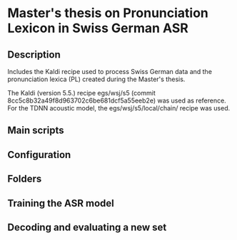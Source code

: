 # Master's thesis on Pronunciation Lexicon in Swiss German ASR

## Description

Includes the Kaldi recipe used to process Swiss German data and the pronunciation lexica (PL) created during the Master's thesis.

The Kaldi (version 5.5.) recipe egs/wsj/s5 (commit 8cc5c8b32a49f8d963702c6be681dcf5a55eeb2e) was used as reference. For the TDNN acoustic model, the egs/wsj/s5/local/chain/ recipe was used.

## Main scripts

## Configuration

## Folders

## Training the ASR model

## Decoding and evaluating a new set